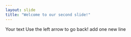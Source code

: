 ```yaml
---
layout: slide
title: "Welcome to our second slide!"
---
```

Your text
Use the left arrow to go back!
add one new line
